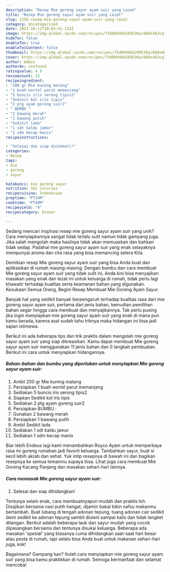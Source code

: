```yaml
---
description: "Resep Mie goreng sayur ayam suir yang Lezat"
title: "Resep Mie goreng sayur ayam suir yang Lezat"
slug: 1256-resep-mie-goreng-sayur-ayam-suir-yang-lezat
category: Uncategorized
date: 2022-10-11T10:03:41.131Z
image: https://img-global.cpcdn.com/recipes/75d0b94bb289536a/680x482cq70/mie-goreng-sayur-ayam-suir-foto-resep-utama.jpg
hideToc: false
enableToc: true
enableTocContent: false
thumbnail: https://img-global.cpcdn.com/recipes/75d0b94bb289536a/680x482cq70/mie-goreng-sayur-ayam-suir-foto-resep-utama.jpg
cover: https://img-global.cpcdn.com/recipes/75d0b94bb289536a/680x482cq70/mie-goreng-sayur-ayam-suir-foto-resep-utama.jpg
author: Admin
authorAv: notfound
ratingvalue: 4.9
reviewcount: 15
recipeingredient:
- "200 gr Mie kuning matang"
- "1 buah wortel parut memanjang"
- "5 buncis iris serong tipis2"
- "Sedikit kol iris tipis"
- "2 ptg ayam goreng suir2"
- " BUMBU "
- "2 bawang merah"
- "1 bawang putih"
- "Sedikit lada"
- "1 sdt kaldu jamur"
- "1 sdm kecap manis"
recipeinstructions:

- "Selesai dan siap dinikmati!"
categories:
- Resep
tags:
- mie
- goreng
- sayur

katakunci: mie goreng sayur 
nutrition: 161 calories
recipecuisine: Indonesian
preptime: "PT24M"
cooktime: "PT40M"
recipeyield: "4"
recipecategory: Dinner

---
```





Sedang mencari inspirasi resep mie goreng sayur ayam suir yang unik? Cara menyiapkannya sangat tidak terlalu sulit namun tidak gampang juga. Jika salah mengolah maka hasilnya tidak akan memuaskan dan bahkan tidak sedap. Padahal mie goreng sayur ayam suir yang enak selayaknya mempunyai aroma dan cita rasa yang bisa memancing selera Kita.





Demikian resep Mie goreng sayur ayam suir yang bisa Anda buat dan aplikasikan di rumah masing-masing. Dengan bumbu dan cara membuat Mie goreng sayur ayam suir yang tidak sulit ini, Anda kini bisa menyajikan masakan yang enak dan lezat ini untuk keluarga di rumah, tidak perlu lagi khawatir terhadap kualitas serta keamanan bahan yang digunakan. Kesukaan Semua Orang, Begini Resep Membuat Mie Goreng Ayam Sayur.

Banyak hal yang sedikit banyak berpengaruh terhadap kualitas rasa dari mie goreng sayur ayam suir, pertama dari jenis bahan, kemudian pemilihan bahan segar hingga cara membuat dan menyajikannya. Tak perlu pusing jika ingin menyiapkan mie goreng sayur ayam suir yang enak di mana pun kamu berada, karena asal sudah tahu triknya maka hidangan ini bisa jadi sajian istimewa.






Berikut ini ada beberapa tips dan trik praktis dalam mengolah mie goreng sayur ayam suir yang siap dikreasikan. Kamu dapat membuat Mie goreng sayur ayam suir menggunakan 11 jenis bahan dan 0 langkah pembuatan. Berikut ini cara untuk menyiapkan hidangannya.

<!--inarticleads1-->

##### Bahan-bahan dan bumbu yang diperlukan untuk menyiapkan Mie goreng sayur ayam suir:

1. Ambil 200 gr Mie kuning matang
1. Persiapkan 1 buah wortel parut memanjang
1. Sediakan 5 buncis iris serong tipis2
1. Siapkan Sedikit kol iris tipis
1. Sediakan 2 ptg ayam goreng suir2
1. Persiapkan  BUMBU :
1. Gunakan 2 bawang merah
1. Persiapkan 1 bawang putih
1. Ambil Sedikit lada
1. Sediakan 1 sdt kaldu jamur
1. Sediakan 1 sdm kecap manis


Biar lebih Endeus lagi kami menambahkan Royco Ayam untuk memperkaya rasa mi goreng rumahan jadi favorit keluarga. Tambahkan sayur, buat si kecil lebih akrab dan sehat. Yuk intip resepnya di bawah ini dan bagikan resepnya ke semua temanmu supaya bisa. Lihat juga cara membuat Mie Goreng Kacang Panjang dan masakan sehari-hari lainnya. 

<!--inarticleads2-->

##### Cara memasak Mie goreng sayur ayam suir:


1. Selesai dan siap dihidangkan!

Tentunya selain enak, cara membuatnyapun mudah dan praktis loh. Disajikan bersama nasi putih hangat, dijamin bakal bikin nafsu makanmu bertambah. Buat lubang di tengah adonan tepung, tuang adonan cair sedikit demi sedikit ke adonan tepung sambil diuleni sampai kalis dan tidak lengket ditangan. Berikut adalah beberapa lauk dan sayur mudah yang cocok dipasangkan bersama dan tentunya disukai keluarga. Beberapa ada masakan &#39;spesial&#39; yang biasanya cuma dihidangkan saat-saat hari besar atau pesta di rumah, tapi selalu bisa Anda buat untuk makanan sehari-hari juga, kok! 

Bagaimana? Gampang kan? Itulah cara menyiapkan mie goreng sayur ayam suir yang bisa kamu praktikkan di rumah. Semoga bermanfaat dan selamat mencoba!

